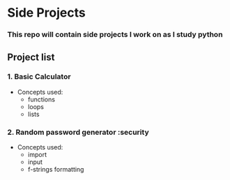 # Side Projects 

### This repo will contain side projects I work on as I study python

## Project list

### 1. Basic Calculator
- Concepts used:
  - functions
  - loops
  - lists

### 2. Random password generator :security
- Concepts used:
	- import 
	- input
	- f-strings formatting
